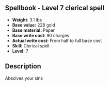 ## Spellbook - Level 7 clerical spell
- **Weight:** 3.1 lbs
- **Base value:** 228 gold
- **Base material:** Paper
- **Base write cost:** 90 charges
- **Actual write cost:** From half to full base cost
- **Skill:** Clerical spell
- **Level:** 7
## Description
Absolves your sins
